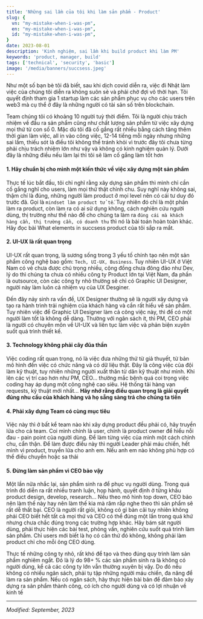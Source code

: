 ```yaml
---
title: 'Những sai lầm của tôi khi làm sản phẩm - Product'
slug: {
  vn: "my-mistake-when-i-was-pm",
  en: "my-mistake-when-i-was-pm",
  id: "my-mistake-when-i-was-pm",
}
date: 2023-08-01
description: 'Kinh nghiệm, sai lầm khi build product khi làm PM'
keywords: 'product, manager, build'
tags: ['technical', 'security', 'basic']
image: '/media/banners/succsess.jpeg'
---
```

Như một số bạn bè tôi đã biết, sau khi dịch covid diễn ra, việc đi Nhật làm việc của chúng tôi diễn ra không suôn sẻ và phải chờ đợi vô thời hạn. Tôi quyết định tham gia 1 startup làm các sản phẩm phục vụ cho các users trên web3 mà cụ thể ở đây là những người có tài sản số trên blockchain.

Team chúng tôi có khoảng 10 người tuỳ thời điểm. Tôi là người chịu trách nhiệm về đầu ra sản phẩm cũng như chất lượng sản phẩm từ việc xây dựng mọi thứ từ con số 0. Mặc dù tôi đã cố gắng rất nhiều bằng cách tăng thêm thời gian làm việc, all in vào công việc, 12-14 tiếng mỗi ngày nhưng những sai lầm, thiếu sót là điều tôi không thể tránh khỏi vì trước đây tôi chưa từng phải chịu trách nhiệm lớn như vậy và không có kinh nghiệm quản lý. Dưới đây là những điều nếu làm lại thì tôi sẽ làm cố gắng làm tốt hơn

#### 1. Hãy chuẩn bị cho mình một kiến thức về việc xây dựng một sản phẩm
Thực tế lúc bắt đầu, tôi chỉ nghĩ rằng xây dựng sản phẩm thì mình chỉ cần cố gắng nghĩ cho users, làm mọi thứ thật chỉnh chu. Suy nghĩ này không sai, thậm chí là đúng, những người làm product ở mọi level nên có cái tư duy đó trước đã. Gọi là ```mindset làm product tử tế```. Tuy nhiên đó chỉ là một phần làm ra product, còn làm ra có ai sử dụng không, cách nghiên cứu người dùng, thị trường như thế nào để cho chúng ta làm ra ```đúng cái mà khách hàng cần, thị trường cần, có doanh thu``` thì nó là bài toán hoàn toàn khác. Hãy đọc bài What elements in succsess product của tôi sắp ra mắt.

#### 2. UI-UX là rất quan trọng
UI-UX rất quan trọng, là sương sống trong 3 yếu tố chính tạo nên một sản phẩm công nghệ bao gồm: ```Tech, UI-UX, Business```. Tuy nhiên UI-UX ở Việt Nam có vẻ chưa được chú trọng nhiều, cộng đồng chưa đông đảo như Dev, lý do thì chúng ta chưa có nhiều công ty Product lớn tại Việt Nam, đa phần là outsource, còn các công ty nhỏ thường sẽ chỉ có Graphic UI Designer, người này làm luôn cả nhiệm vụ của UX Desginer.

Đến đây nảy sinh ra vấn đề, UX Designer thường sẽ là người xây dựng và tạo ra hành trình trải nghiệm của khách hàng và cần rất hiểu về sản phẩm. Tuy nhiên việc để Graphic UI Designer làm cả công việc này, thì để có một người làm tốt là không dễ dàng. Thường với ngân sách ít, thì PM, CEO phải là người có chuyên môn về UI-UX và liên tục làm việc và phản biện xuyên suốt quá trình thiết kế.

#### 3. Technology không phải cây đũa thần
Việc coding rất quan trọng, nó là việc đưa những thứ từ giả thuyết, từ bản mô hình đến việc có chức năng và có dữ liệu thật. Đây là công việc của đội làm kỹ thuật, tuy nhiên những người xuất thân từ dân kỹ thuật như mình. Khi lên các vị trí cao hơn như PM, CEO... thường mắc bệnh quá coi trọng việc coding hay áp dụng một công nghệ cao siêu. Hệ thống tải hàng vạn requests, kỹ thuật mới nhất... **Hãy nhớ rằng điều quan trọng là giải quyết đúng nhu cầu của khách hàng và họ sẵng sàng trả cho chúng ta tiền**
#### 4. Phải xây dựng Team có cùng mục tiêu
Việc này thì ở bất kể team nào khi xây dựng product đều phải có, hãy truyền lửa cho cả team. Coi mình chính là user, chính là product owner để hiểu nỗi đau - pain point của người dùng. Để làm từng việc của mình một cách chỉnh chu, cẩn thận. Để làm được điều này thì người Leader phải máu chiến, hết mình vì product, truyền lửa cho anh em. Nếu anh em nào không phù hợp có thể điều chuyển hoặc sa thải
#### 5. Đừng làm sản phẩm vì CEO bảo vậy
Một lần nữa nhắc lại, sản phẩm sinh ra để phục vụ người dùng. Trong quá trình đó diễn ra rất nhiều tranh luận, họp hành, quyết định ở từng khâu product design, develop, research... Nếu theo mô hình top down, CEO bảo nên làm thế này hay nên làm thế kia mà răm rắp nghe theo thì sản phẩm sẽ rất dễ thất bại. CEO là người rất giỏi, không có gì bàn cãi tuy nhiên không phải CEO biết hết tất cả mọi thứ và CEO có thể đúng một lần trong quá khứ nhưng chưa chắc đúng trong các trường hợp khác. Hãy bám sát người dùng, phải thực hiện các bài test, phỏng vấn, nghiên cứu suốt quá trình làm sản phẩm. Chỉ users mới biết là họ có cần thứ đó không, không phải làm product chỉ cho mỗi ông CEO dùng.

Thực tế những công ty nhỏ, rất khó để tạo và theo đúng quy trình làm sản phẩm nghiêm ngắt. Đó là lý do 98+ % các sản phẩm sinh ra là không có người dùng, kể cả các công ty lớn vẫn thường xuyên bị vậy. Do đó nếu không có nhiều ngân sách, phải tụ tập những người máu chiến, đa năng để làm ra sản phẩm. Nếu có ngân sách, hãy thực hiện bài bản để đảm bảo xây dựng ra sản phẩm thành công, có ích cho người dùng và có lợi nhuận về kinh tế

---

*Modified: September, 2023*
